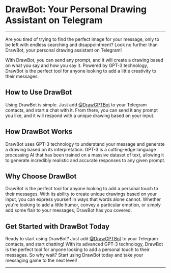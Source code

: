 DrawBot: Your Personal Drawing Assistant on Telegram
====================================================
---

Are you tired of trying to find the perfect image for your message, only to be left with endless searching and disappointment? Look no further than DrawBot, your personal drawing assistant on Telegram!

With DrawBot, you can send any prompt, and it will create a drawing based on what you say and how you say it. Powered by GPT-3 technology, DrawBot is the perfect tool for anyone looking to add a little creativity to their messages.

How to Use DrawBot
------------------

Using DrawBot is simple. Just add [@DrawGPTBot](https://t.me/DrawGPTBot) to your Telegram contacts, and start a chat with it. From there, you can send it any prompt you like, and it will respond with a unique drawing based on your input.

How DrawBot Works
-----------------

DrawBot uses GPT-3 technology to understand your message and generate a drawing based on its interpretation. GPT-3 is a cutting-edge language processing AI that has been trained on a massive dataset of text, allowing it to generate incredibly realistic and accurate responses to any given prompt.

Why Choose DrawBot
------------------

DrawBot is the perfect tool for anyone looking to add a personal touch to their messages. With its ability to create unique drawings based on your input, you can express yourself in ways that words alone cannot. Whether you're looking to add a little humor, convey a particular emotion, or simply add some flair to your messages, DrawBot has you covered.

Get Started with DrawBot Today
------------------------------

Ready to start using DrawBot? Just add [@DrawGPTBot](https://t.me/DrawGPTBot) to your Telegram contacts, and start chatting! With its advanced GPT-3 technology, DrawBot is the perfect tool for anyone looking to add a personal touch to their messages. So why wait? Start using DrawBot today and take your messaging game to the next level!

---

